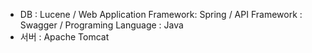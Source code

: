 - DB : Lucene / Web Application Framework: Spring / API Framework : Swagger / Programing Language : Java
- 서버 : Apache Tomcat

